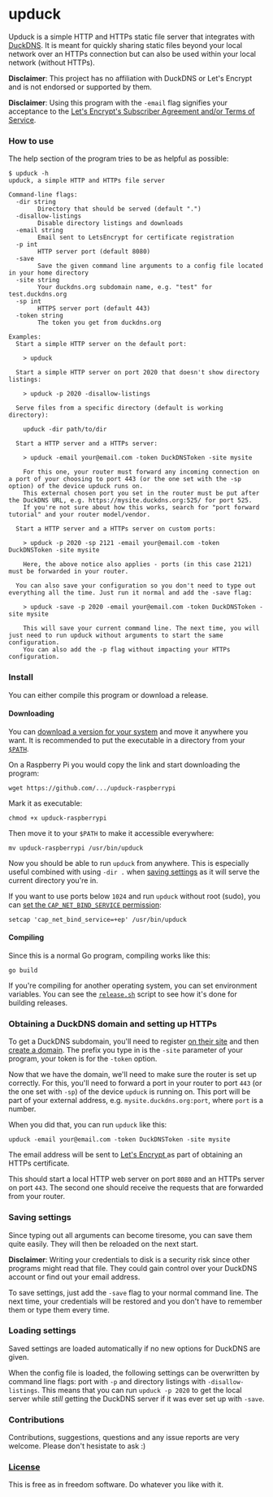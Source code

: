 # upduck
Upduck is a simple HTTP and HTTPs static file server that integrates with [DuckDNS](https://www.duckdns.org/). It is meant for quickly sharing static files beyond your local network over an HTTPs connection but can also be used within your local network (without HTTPs).

**Disclaimer**: This project has no affiliation with DuckDNS or Let's Encrypt and is not endorsed or supported by them.

**Disclaimer**: Using this program with the `-email` flag signifies your acceptance to the [Let's Encrypt's Subscriber Agreement and/or Terms of Service](https://letsencrypt.org/repository/).

### How to use
The help section of the program tries to be as helpful as possible:

```
$ upduck -h
upduck, a simple HTTP and HTTPs file server

Command-line flags:
  -dir string
        Directory that should be served (default ".")
  -disallow-listings
        Disable directory listings and downloads
  -email string
        Email sent to LetsEncrypt for certificate registration
  -p int
        HTTP server port (default 8080)
  -save
        Save the given command line arguments to a config file located in your home directory
  -site string
        Your duckdns.org subdomain name, e.g. "test" for test.duckdns.org
  -sp int
        HTTPS server port (default 443)
  -token string
        The token you get from duckdns.org

Examples:
  Start a simple HTTP server on the default port:

    > upduck

  Start a simple HTTP server on port 2020 that doesn't show directory listings:

    > upduck -p 2020 -disallow-listings

  Serve files from a specific directory (default is working directory):

    upduck -dir path/to/dir

  Start a HTTP server and a HTTPs server:

    > upduck -email your@email.com -token DuckDNSToken -site mysite

    For this one, your router must forward any incoming connection on a port of your choosing to port 443 (or the one set with the -sp option) of the device upduck runs on.
    This external chosen port you set in the router must be put after the DuckDNS URL, e.g. https://mysite.duckdns.org:525/ for port 525.
    If you're not sure about how this works, search for "port forward tutorial" and your router model/vendor.

  Start a HTTP server and a HTTPs server on custom ports:

    > upduck -p 2020 -sp 2121 -email your@email.com -token DuckDNSToken -site mysite

    Here, the above notice also applies - ports (in this case 2121) must be forwarded in your router.

  You can also save your configuration so you don't need to type out everything all the time. Just run it normal and add the -save flag:

    > upduck -save -p 2020 -email your@email.com -token DuckDNSToken -site mysite

    This will save your current command line. The next time, you will just need to run upduck without arguments to start the same configuration.
    You can also add the -p flag without impacting your HTTPs configuration.
```

### Install
You can either compile this program or download a release.

#### Downloading
You can [download a version for your system](https://github.com/xarantolus/upduck/releases/latest) and move it anywhere you want. It is recommended to put the executable in a directory from your [`$PATH`](https://superuser.com/a/284351).

On a Raspberry Pi you would copy the link and start downloading the program:

    wget https://github.com/.../upduck-raspberrypi

Mark it as executable:

    chmod +x upduck-raspberrypi

Then move it to your `$PATH` to make it accessible everywhere:

    mv upduck-raspberrypi /usr/bin/upduck

Now you should be able to run `upduck` from anywhere. This is especially useful combined with using `-dir .` when [saving settings](#saving-settings) as it will serve the current directory you're in.

If you want to use ports below `1024` and run `upduck` without root (sudo), you can [set the `CAP_NET_BIND_SERVICE` permission](https://stackoverflow.com/a/414258):

    setcap 'cap_net_bind_service=+ep' /usr/bin/upduck

#### Compiling
Since this is a normal Go program, compiling works like this:

    go build

If you're compiling for another operating system, you can set environment variables. You can see the [`release.sh`](release.sh) script to see how it's done for building releases.

### Obtaining a DuckDNS domain and setting up HTTPs
To get a DuckDNS subdomain, you'll need to register [on their site](https://www.duckdns.org) and then [create a domain](https://www.duckdns.org/domains). The prefix you type in is the `-site` parameter of your program, your token is for the `-token` option.

Now that we have the domain, we'll need to make sure the router is set up correctly. For this, you'll need to forward a port in your router to port `443` (or the one set with `-sp`) of the device `upduck` is running on. This port will be part of your external address, e.g. `mysite.duckdns.org:port`, where `port` is a number.

When you did that, you can run `upduck` like this:

    upduck -email your@email.com -token DuckDNSToken -site mysite

The email address will be sent to [Let's Encrypt ](https://letsencrypt.org/) as part of obtaining an HTTPs certificate.

This should start a local HTTP web server on port `8080` and an HTTPs server on port `443`. The second one should receive the requests that are forwarded from your router.

### Saving settings
Since typing out all arguments can become tiresome, you can save them quite easily. They will then be reloaded on the next start.

**Disclaimer**: Writing your credentials to disk is a security risk since other programs might read that file. They could gain control over your DuckDNS account or find out your email address.

To save settings, just add the `-save` flag to your normal command line. The next time, your credentials will be restored and you don't have to remember them or type them every time.

### Loading settings
Saved settings are loaded automatically if no new options for DuckDNS are given.

When the config file is loaded, the following settings can be overwritten by command line flags: port with `-p` and directory listings with `-disallow-listings`. This means that you can run `upduck -p 2020` to get the local server while *still* getting the DuckDNS server if it was ever set up with `-save`.

### Contributions
Contributions, suggestions, questions and any issue reports are very welcome. Please don't hesistate to ask :)

### [License](LICENSE)
This is free as in freedom software. Do whatever you like with it.